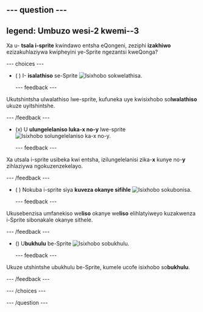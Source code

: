 --- question ---
---
legend: Umbuzo wesi-2 kwemi--3
---

Xa u- **tsala i-sprite** kwindawo entsha eQongeni, zeziphi **izakhiwo** ezizakuhlaziywa kwipheyini ye-Sprite ngezantsi kweQonga?

--- choices ---

- ( ) I- **isalathiso** se-Sprite ![Isixhobo sokwelathisa.](images/direction.png)

  --- feedback ---

Ukutshintsha ulwalathiso lwe-sprite, kufuneka uye kwisixhobo so**lwalathiso** ukuze uyitshintshe.

  --- /feedback ---

- (x) U **ulungelelaniso luka-x no-y** lwe-sprite ![Isixhobo solungelelaniso ka-x no-y.](images/coordinates.png)

  --- feedback ---

Xa utsala i-sprite usibeka kwi entsha, izilungelelanisi zika-**x** kunye no-**y** zihlaziywa ngokuzenzekelayo.

  --- /feedback ---

- ( ) Nokuba i-sprite siya **kuveza okanye sifihle** ![Isixhobo sokubonisa.](images/visibility.png)

  --- feedback ---

Ukusebenzisa umfanekiso we**liso** okanye we**liso** elihlatyiweyo kuzakwenza i-Sprite sibonakale okanye sithele.

  --- /feedback ---

- () U**bukhulu** be-Sprite ![Isixhobo sobukhulu.](images/size.png)

  --- feedback ---

Ukuze utshintshe ubukhulu be-Sprite, kumele ucofe isixhobo so**bukhulu**.

  --- /feedback ---

--- /choices ---

--- /question ---
